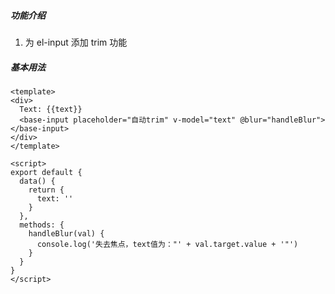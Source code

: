 ##### 功能介绍

1.  为 el-input 添加 trim 功能

##### 基本用法

```vue
<template>
<div>
  Text: {{text}}
  <base-input placeholder="自动trim" v-model="text" @blur="handleBlur"></base-input>
</div>
</template>

<script>
export default {
  data() {
    return {
      text: ''
    }
  },
  methods: {
    handleBlur(val) {
      console.log('失去焦点，text值为："' + val.target.value + '"')
    }
  }
}
</script>
```
